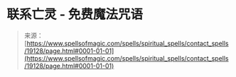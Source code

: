 <!--yml

category: 未分类

date: 2024-06-12 19:00:50

-->

# 联系亡灵 - 免费魔法咒语

> 来源：[https://www.spellsofmagic.com/spells/spiritual_spells/contact_spells/19128/page.html#0001-01-01](https://www.spellsofmagic.com/spells/spiritual_spells/contact_spells/19128/page.html#0001-01-01)
